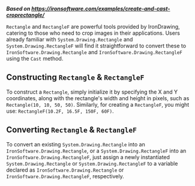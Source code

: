 ***Based on <https://ironsoftware.com/examples/create-and-cast-croprectangle/>***

`Rectangle` and `RectangleF` are powerful tools provided by IronDrawing, catering to those who need to crop images in their applications. Users already familiar with `System.Drawing.Rectangle` and `System.Drawing.RectangleF` will find it straightforward to convert these to `IronSoftware.Drawing.Rectangle` and `IronSoftware.Drawing.RectangleF` using the `Cast` method.

## Constructing `Rectangle` & `RectangleF`

To construct a `Rectangle`, simply initialize it by specifying the X and Y coordinates, along with the rectangle's width and height in pixels, such as `Rectangle(10, 10, 50, 50)`.
Similarly, for creating a `RectangleF`, you might use: `RectangleF(10.2F, 16.5F, 150F, 60F)`.

## Converting `Rectangle` & `RectangleF`

To convert an existing `System.Drawing.Rectangle` into an `IronSoftware.Drawing.Rectangle`, or a `System.Drawing.RectangleF` into an `IronSoftware.Drawing.RectangleF`, just assign a newly instantiated `System.Drawing.Rectangle` or `System.Drawing.RectangleF` to a variable declared as `IronSoftware.Drawing.Rectangle` or `IronSoftware.Drawing.RectangleF`, respectively.